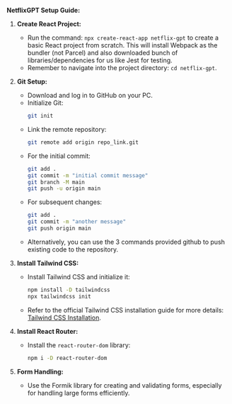 **NetflixGPT Setup Guide:**

1. **Create React Project:**
   - Run the command: `npx create-react-app netflix-gpt` to create a basic React project from scratch. This will install Webpack as the bundler (not Parcel) and also downloaded bunch of libraries/dependencies for us like Jest for testing.
   - Remember to navigate into the project directory: `cd netflix-gpt`.

2. **Git Setup:**
   - Download and log in to GitHub on your PC.
   - Initialize Git: 
     ```bash
     git init
     ```
   - Link the remote repository:
     ```bash
     git remote add origin repo_link.git
     ```
   - For the initial commit:
     ```bash
     git add .
     git commit -m "initial commit message"
     git branch -M main
     git push -u origin main
     ```
   - For subsequent changes:
     ```bash
     git add .
     git commit -m "another message"
     git push origin main
     ```
   - Alternatively, you can use the 3 commands provided github to push existing code to the repository.

3. **Install Tailwind CSS:**
   - Install Tailwind CSS and initialize it:
     ```bash
     npm install -D tailwindcss
     npx tailwindcss init
     ```
   - Refer to the official Tailwind CSS installation guide for more details: [Tailwind CSS Installation](https://tailwindcss.com/docs/installation).

4. **Install React Router:**
   - Install the `react-router-dom` library:
     ```bash
     npm i -D react-router-dom
     ```

5. **Form Handling:**
   - Use the Formik library for creating and validating forms, especially for handling large forms efficiently.